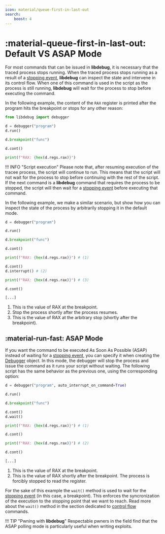 ```yaml
---
icon: material/queue-first-in-last-out
search:
    boost: 4
---
```

# :material-queue-first-in-last-out: Default VS ASAP Mode
For most commands that can be issued in **libdebug**, it is necessary that the traced process stops running. When the traced process stops running as a result of a [stopping event](../../stopping_events/stopping_events), **libdebug** can inspect the state and intervene in its control flow. When one of this command is used in the script as the process is still running, **libdebug** will wait for the process to stop before executing the command.

In the following example, the content of the `RAX` register is printed after the program hits the breakpoint or stops for any other reason:

```python
from libdebug import debugger

d = debugger("program")
d.run()

d.breakpoint("func")

d.cont()

print(f"RAX: {hex(d.regs.rax)}")
```

!!! INFO "Script execution"
    Please note that, after resuming execution of the tracee process, the script will continue to run. This means that the script will not wait for the process to stop before continuing with the rest of the script. If the next command is a **libdebug** command that requires the process to be stopped, the script will then wait for a [stopping event](../../stopping_events/stopping_events) before executing that command.

In the following example, we make a similar scenario, but show how you can inspect the state of the process by arbitrarily stopping it in the default mode.

```python
d = debugger("program")

d.run()

d.breakpoint("func")

d.cont()

print(f"RAX: {hex(d.regs.rax)}") # (1)

d.cont()
d.interrupt() # (2)

print(f"RAX: {hex(d.regs.rax)}") # (3)

d.cont()

[...]
```

1. This is the value of RAX at the breakpoint.
2. Stop the process shortly after the process resumes.
3. This is the value of RAX at the arbitrary stop (shortly after the breakpoint). 

## :material-run-fast: ASAP Mode
If you want the command to be executed As Soon As Possible (ASAP) instead of waiting for a [stopping event](../../stopping_events/stopping_events), you can specify it when creating the [Debugger](../../from_pydoc/generated/debugger/debugger/) object. In this mode, the debugger will stop the process and issue the command as it runs your script without waiting. The following script has the same behavior as the previous one, using the corresponding option:

```python
d = debugger("program", auto_interrupt_on_command=True)

d.run()

d.breakpoint("func")

d.cont()
d.wait()

print(f"RAX: {hex(d.regs.rax)}") # (1)

d.cont()

print(f"RAX: {hex(d.regs.rax)}") # (2)

d.cont()

[...]
```

1. This is the value of RAX at the breakpoint.
2. This is the value of RAX shortly after the breakpoint. The process is forcibly stopped to read the register.

For the sake of this example the `wait()` method is used to wait for the [stopping event](../../stopping_events/stopping_events) (in this case, a breakpoint). This enforces the syncronization of the execution to the stopping point that we want to reach. Read more about the `wait()` method in the section dedicated to [control flow](../control_flow) commands.

!!! TIP "Pwning with **libdebug**"
    Respectable pwners in the field find that the ASAP polling mode is particularly useful when writing exploits.
